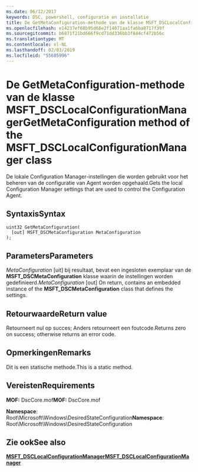 ```yaml
---
ms.date: 06/12/2017
keywords: DSC, powershell, configuratie en installatie
title: De GetMetaConfiguration-methode van de klasse MSFT_DSCLocalConfigurationManager
ms.openlocfilehash: e14237ef68b95d68e2f14071aa1fa6ba0717f39f
ms.sourcegitcommit: b6871f21bd666f9cd71dd336bb3f844cf472b56c
ms.translationtype: MT
ms.contentlocale: nl-NL
ms.lasthandoff: 02/03/2019
ms.locfileid: "55685996"
---
```

# <a name="getmetaconfiguration-method-of-the-msftdsclocalconfigurationmanager-class"></a><span data-ttu-id="11f85-103">De GetMetaConfiguration-methode van de klasse MSFT_DSCLocalConfigurationManager</span><span class="sxs-lookup"><span data-stu-id="11f85-103">GetMetaConfiguration method of the MSFT_DSCLocalConfigurationManager class</span></span>

<span data-ttu-id="11f85-104">De lokale Configuration Manager-instellingen die worden gebruikt voor het beheren van de configuratie van Agent worden opgehaald.</span><span class="sxs-lookup"><span data-stu-id="11f85-104">Gets the local Configuration Manager settings that are used to control the Configuration Agent.</span></span>

## <a name="syntax"></a><span data-ttu-id="11f85-105">Syntaxis</span><span class="sxs-lookup"><span data-stu-id="11f85-105">Syntax</span></span>

```mof
uint32 GetMetaConfiguration(
  [out] MSFT_DSCMetaConfiguration MetaConfiguration
);
```

## <a name="parameters"></a><span data-ttu-id="11f85-106">Parameters</span><span class="sxs-lookup"><span data-stu-id="11f85-106">Parameters</span></span>

<span data-ttu-id="11f85-107">*MetaConfiguration* \[uit\] bij resultaat, bevat een ingesloten exemplaar van de **MSFT_DSCMetaConfiguration** klasse waarin de instellingen worden gedefinieerd.</span><span class="sxs-lookup"><span data-stu-id="11f85-107">*MetaConfiguration* \[out\] On return, contains an embedded instance of the **MSFT_DSCMetaConfiguration** class that defines the settings.</span></span>

## <a name="return-value"></a><span data-ttu-id="11f85-108">Retourwaarde</span><span class="sxs-lookup"><span data-stu-id="11f85-108">Return value</span></span>

<span data-ttu-id="11f85-109">Retourneert nul op succes; Anders retourneert een foutcode.</span><span class="sxs-lookup"><span data-stu-id="11f85-109">Returns zero on success; otherwise returns an error code.</span></span>

## <a name="remarks"></a><span data-ttu-id="11f85-110">Opmerkingen</span><span class="sxs-lookup"><span data-stu-id="11f85-110">Remarks</span></span>

<span data-ttu-id="11f85-111">Dit is een statische methode.</span><span class="sxs-lookup"><span data-stu-id="11f85-111">This is a static method.</span></span>

## <a name="requirements"></a><span data-ttu-id="11f85-112">Vereisten</span><span class="sxs-lookup"><span data-stu-id="11f85-112">Requirements</span></span>

<span data-ttu-id="11f85-113">**MOF:** DscCore.mof</span><span class="sxs-lookup"><span data-stu-id="11f85-113">**MOF:** DscCore.mof</span></span>

<span data-ttu-id="11f85-114">**Namespace**: Root\Microsoft\Windows\DesiredStateConfiguration</span><span class="sxs-lookup"><span data-stu-id="11f85-114">**Namespace**: Root\Microsoft\Windows\DesiredStateConfiguration</span></span>

## <a name="see-also"></a><span data-ttu-id="11f85-115">Zie ook</span><span class="sxs-lookup"><span data-stu-id="11f85-115">See also</span></span>

[<span data-ttu-id="11f85-116">**MSFT_DSCLocalConfigurationManager**</span><span class="sxs-lookup"><span data-stu-id="11f85-116">**MSFT_DSCLocalConfigurationManager**</span></span>](msft-dsclocalconfigurationmanager.md)